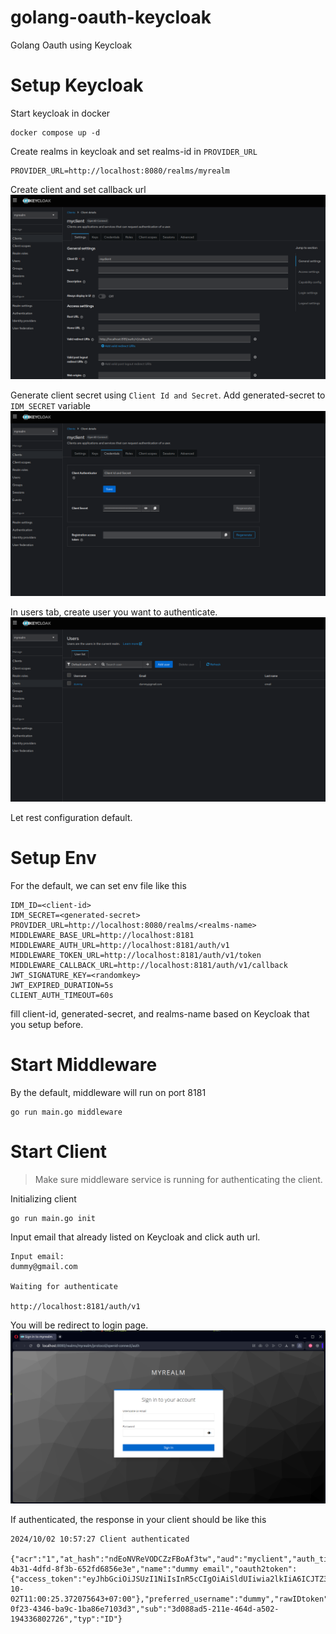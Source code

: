 # golang-oauth-keycloak
Golang Oauth using Keycloak

# Setup Keycloak
Start keycloak in docker
```
docker compose up -d
```

Create realms in keycloak and set realms-id in `PROVIDER_URL`
```
PROVIDER_URL=http://localhost:8080/realms/myrealm
```

Create client and set callback url
![Create client](./assets/create-client.png)

Generate client secret using `Client Id and Secret`. Add generated-secret to `IDM_SECRET` variable
![Client Secret](./assets/client-secret.png)

In users tab, create user you want to authenticate.
![Dummy user](./assets/dummy-user.png)

Let rest configuration default.

# Setup Env

For the default, we can set env file like this
```
IDM_ID=<client-id>
IDM_SECRET=<generated-secret>
PROVIDER_URL=http://localhost:8080/realms/<realms-name>
MIDDLEWARE_BASE_URL=http://localhost:8181
MIDDLEWARE_AUTH_URL=http://localhost:8181/auth/v1
MIDDLEWARE_TOKEN_URL=http://localhost:8181/auth/v1/token
MIDDLEWARE_CALLBACK_URL=http://localhost:8181/auth/v1/callback
JWT_SIGNATURE_KEY=<randomkey>
JWT_EXPIRED_DURATION=5s
CLIENT_AUTH_TIMEOUT=60s
```

fill client-id, generated-secret, and realms-name based on Keycloak that you setup before.

# Start Middleware
By the default, middleware will run on port 8181
```
go run main.go middleware
```

# Start Client
> Make sure middleware service is running for authenticating the client.

Initializing client
```
go run main.go init
```
Input email that already listed on Keycloak and click auth url.
```
Input email: 
dummy@gmail.com

Waiting for authenticate

http://localhost:8181/auth/v1
```

You will be redirect to login page.
![Login page](./assets/login-page.png)

If authenticated, the response in your client should be like this
```
2024/10/02 10:57:27 Client authenticated

{"acr":"1","at_hash":"ndEoNVReVODCZzFBoAf3tw","aud":"myclient","auth_time":1727841615,"azp":"myclient","email":"dummy@gmail.com","email_verified":true,"exp":1727841625,"family_name":"email","given_name":"dummy","iat":1727841615,"iss":"http://localhost:8080/realms/myrealm","jti":"b7dd7a27-4b31-4dfd-8f3b-652fd6856e3e","name":"dummy email","oauth2token":{"access_token":"eyJhbGciOiJSUzI1NiIsInR5cCIgOiAiSldUIiwia2lkIiA6ICJTZ3F2...","token_type":"Bearer","refresh_token":"eyJhbGciOiJIUzUxMiIsInR5cCIgOiAiSldUIiwia2lkIiA6ICJmMWY0...","expiry":"2024-10-02T11:00:25.372075643+07:00"},"preferred_username":"dummy","rawIDtoken":"eyJhbGciOiJSUzI1NiIsInR5cCIgOiAiSldUIiwia2lkIiA6ICJTZ3F2Wl...","sid":"ca3de662-0f23-4346-ba9c-1ba86e7103d3","sub":"3d088ad5-211e-464d-a502-194336802726","typ":"ID"}
```